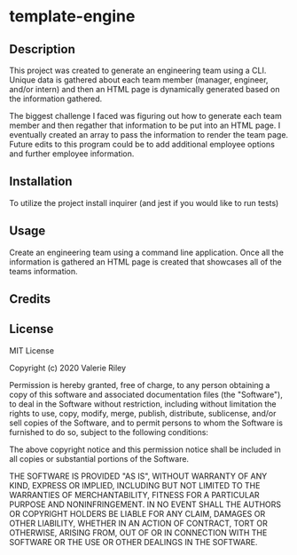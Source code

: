 # template-engine

## Description 

This project was created to generate an engineering team using a CLI. Unique data is gathered about each team member (manager, engineer, 
and/or intern) and then an HTML page is dynamically generated based on the information gathered.

The biggest challenge I faced was figuring out how to generate each team member and then regather that information to be put into an HTML page.
I eventually created an array to pass the information to render the team page.  Future edits to this program could be to add additional employee
options and further employee information.  

## Installation

To utilize the project install inquirer (and jest if you would like to run tests)

## Usage 

Create an engineering team using a command line application. Once all the information is gathered an HTML page is created that showcases
all of the teams information.

## Credits


## License

MIT License

Copyright (c) 2020 Valerie Riley

Permission is hereby granted, free of charge, to any person obtaining a copy
of this software and associated documentation files (the "Software"), to deal
in the Software without restriction, including without limitation the rights
to use, copy, modify, merge, publish, distribute, sublicense, and/or sell
copies of the Software, and to permit persons to whom the Software is
furnished to do so, subject to the following conditions:

The above copyright notice and this permission notice shall be included in all
copies or substantial portions of the Software.

THE SOFTWARE IS PROVIDED "AS IS", WITHOUT WARRANTY OF ANY KIND, EXPRESS OR
IMPLIED, INCLUDING BUT NOT LIMITED TO THE WARRANTIES OF MERCHANTABILITY,
FITNESS FOR A PARTICULAR PURPOSE AND NONINFRINGEMENT. IN NO EVENT SHALL THE
AUTHORS OR COPYRIGHT HOLDERS BE LIABLE FOR ANY CLAIM, DAMAGES OR OTHER
LIABILITY, WHETHER IN AN ACTION OF CONTRACT, TORT OR OTHERWISE, ARISING FROM,
OUT OF OR IN CONNECTION WITH THE SOFTWARE OR THE USE OR OTHER DEALINGS IN THE
SOFTWARE.


